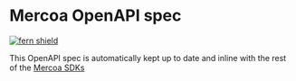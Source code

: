 # Mercoa OpenAPI spec

[![fern shield](https://img.shields.io/badge/%F0%9F%8C%BF-Built%20with%20Fern-brightgreen)](https://buildwithfern.com?utm_source=github&utm_medium=github&utm_campaign=readme&utm_source=https%3A%2F%2Fgithub.com%2Fmercoa-finance%2Fopenapi)

This OpenAPI spec is automatically kept up to date and inline with the rest of the [Mercoa SDKs](https://docs.mercoa.com/sdks/)
